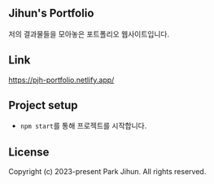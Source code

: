 ## Jihun's Portfolio

저의 결과물들을 모아놓은 포트폴리오 웹사이트입니다.

## Link
https://pjh-portfolio.netlify.app/

## Project setup

- `npm start`를 통해 프로젝트를 시작합니다.

## License

Copyright (c) 2023-present Park Jihun. All rights reserved.
